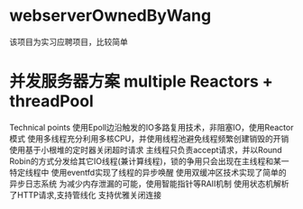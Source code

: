 # webserverOwnedByWang
该项目为实习应聘项目，比较简单
# 并发服务器方案 multiple Reactors + threadPool

Technical points
使用Epoll边沿触发的IO多路复用技术，非阻塞IO，使用Reactor模式
使用多线程充分利用多核CPU，并使用线程池避免线程频繁创建销毁的开销
使用基于小根堆的定时器关闭超时请求
主线程只负责accept请求，并以Round Robin的方式分发给其它IO线程(兼计算线程)，锁的争用只会出现在主线程和某一特定线程中
使用eventfd实现了线程的异步唤醒
使用双缓冲区技术实现了简单的异步日志系统
为减少内存泄漏的可能，使用智能指针等RAII机制
使用状态机解析了HTTP请求,支持管线化
支持优雅关闭连接  
